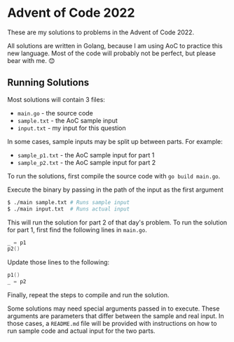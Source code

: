 # Advent of Code 2022

These are my solutions to problems in the Advent of Code 2022.

All solutions are written in Golang, because I am using AoC to practice this new language.
Most of the code will probably not be perfect, but please bear with me. 😊

## Running Solutions

Most solutions will contain 3 files:

- `main.go` - the source code
- `sample.txt` - the AoC sample input
- `input.txt` - my input for this question

In some cases, sample inputs may be split up between parts. For example:

- `sample_p1.txt` - the AoC sample input for part 1
- `sample_p2.txt` - the AoC sample input for part 2

To run the solutions, first compile the source code with `go build main.go`.

Execute the binary by passing in the path of the input as the first argument

```bash
$ ./main sample.txt # Runs sample input
$ ./main input.txt  # Runs actual input
```

This will run the solution for part 2 of that day's problem. To run the solution
for part 1, first find the following lines in `main.go`.

```go
_ = p1
p2()
```

Update those lines to the following:

```go
p1()
_ = p2
```

Finally, repeat the steps to compile and run the solution.

Some solutions may need special arguments passed in to execute. These arguments
are parameters that differ between the sample and real input. In those cases, a
`README.md` file will be provided with instructions on how to run sample code
and actual input for the two parts.
